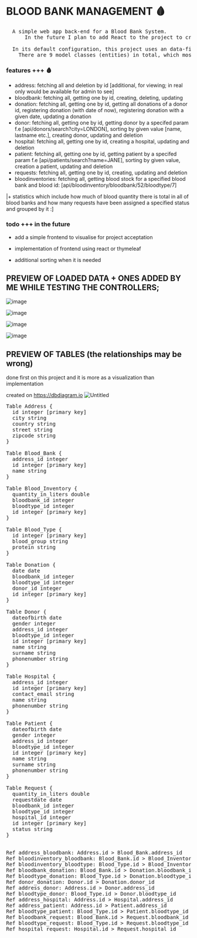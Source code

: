 # BLOOD BANK MANAGEMENT 🩸
<pre>
  A simple web app back-end for a Blood Bank System.
      In the future I plan to add React to the project to create a front-end and visualize the web app :]

  In its default configuration, this project uses an data-file database (H2) which gets populated at startup with data. The h2 console is exposed at http://localhost:8080/h2-console.
    There are 9 model classes (entities) in total, which most of them have some sort of controller.
</pre>

### features +++ 🩸
- address: fetching all and deletion by id [additional, for viewing; in real only would be available for admin to see]
- bloodbank: fetching all, getting one by id, creating, deleting, updating
- donation: fetching all, getting one by id, getting all donations of a donor id, registering donation (with date of now), registering donation with a given date, updating a donation
- donor: fetching all, getting one by id, getting donor by a specifed param f.e [api/donors/search?city=LONDON], sorting by given value [name, lastname etc.], creating donor, updating and deletion
- hospital: fetching all, getting one by id, creating a hospital, updating and deletion
- patient: fetching all, getting one by id, getting patient by a specifed param f.e [api/patients/search?name=JANE], sorting by given value, creation a patient, updating and deletion
- requests: fetching all, getting one by id, creating, updating and deletion
- bloodinventories: fetching all, getting blood stock for a specified blood bank and blood id: [api/bloodinventory/bloodbank/52/bloodtype/7]
  
|+ statistics which include how much of blood quantity there is total in all of blood banks and how many requests have been assigned a specified status and grouped by it :]

### todo +++ in the future
- add a simple frontend to visualise for project acceptation


- implementation of frontend using react or thymeleaf
- additional sorting when it is needed

## PREVIEW OF LOADED DATA + ONES ADDED BY ME WHILE TESTING THE CONTROLLERS;
![image](https://github.com/user-attachments/assets/cea78778-4e65-4871-bbee-a911f8b69420)

![image](https://github.com/user-attachments/assets/0c658c7b-47ef-41e5-90ba-eac80d2d2e6d)

![image](https://github.com/user-attachments/assets/92d99e44-0a76-4e2a-b531-76250b280ca6)

![image](https://github.com/user-attachments/assets/f69e44a6-27dd-47b2-88c4-538b8ddd6a8d)


## PREVIEW OF TABLES (the relationships may be wrong)
  done first on this project and it is more as a visualization than implementation
  
created on https://dbdiagram.io
![Untitled](https://github.com/user-attachments/assets/fba3e7bb-d2da-475c-a53a-d8c533fd89bc)
<pre>
Table Address {
  id integer [primary key]
  city string
  country string
  street string
  zipcode string
}

Table Blood_Bank {
  address_id integer
  id integer [primary key]
  name string
}

Table Blood_Inventory {
  quantity_in_liters double
  bloodbank_id integer
  bloodtype_id integer
  id integer [primary key]
}

Table Blood_Type {
  id integer [primary key]
  blood_group string
  protein string
}

Table Donation {
  date date
  bloodbank_id integer
  bloodtype_id integer
  donor_id integer
  id integer [primary key]
}

Table Donor {
  dateofbirth date
  gender integer
  address_id integer
  bloodtype_id integer
  id integer [primary key]
  name string 
  surname string
  phonenumber string
}

Table Hospital {
  address_id integer
  id integer [primary key]
  contact_email string
  name string
  phonenumber string
}

Table Patient {
  dateofbirth date
  gender integer
  address_id integer
  bloodtype_id integer
  id integer [primary key]
  name string
  surname string
  phonenumber string
}

Table Request {
  quantity_in_liters double
  requestdate date
  bloodbank_id integer
  bloodtype_id integer
  hospital_id integer
  id integer [primary key]
  status string
}


Ref address_bloodbank: Address.id > Blood_Bank.address_id
Ref bloodinventory_bloodbank: Blood_Bank.id > Blood_Inventory.bloodbank_id
Ref bloodinventory_bloodtype: Blood_Type.id > Blood_Inventory.bloodtype_id
Ref bloodbank_donation: Blood_Bank.id > Donation.bloodbank_id
Ref bloodtype_donation: Blood_Type.id > Donation.bloodtype_id
Ref donor_donation: Donor.id > Donation.donor_id
Ref address_donor: Address.id > Donor.address_id
Ref bloodtype_donor: Blood_Type.id > Donor.bloodtype_id
Ref address_hospital: Address.id > Hospital.address_id
Ref address_patient: Address.id > Patient.address_id
Ref bloodtype_patient: Blood_Type.id > Patient.bloodtype_id
Ref bloodbank_request: Blood_Bank.id > Request.bloodbank_id
Ref bloodtype_request: Blood_Type.id > Request.bloodtype_id
Ref hospital_request: Hospital.id > Request.hospital_id
</pre>
